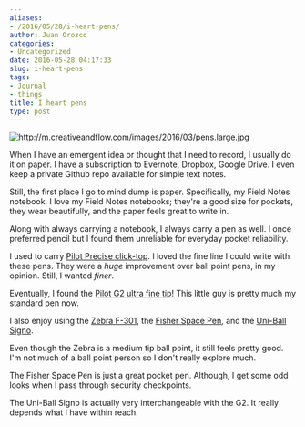 ```yaml
---
aliases:
- /2016/05/28/i-heart-pens/
author: Juan Orozco
categories:
- Uncategorized
date: 2016-05-28 04:17:33
slug: i-heart-pens
tags:
- Journal
- things
title: I heart pens
type: post
---
```


<img src="https://i0.wp.com/m.creativeandflow.com/images/2016/03/pens.small.jpg?w=580" alt="http://m.creativeandflow.com/images/2016/03/pens.large.jpg" data-recalc-dims="1" />
  
When I have an emergent idea or thought that I need to record, I usually do it on paper. I have a subscription to Evernote, Dropbox, Google Drive. I even keep a private Github repo available for simple text notes.

Still, the first place I go to mind dump is paper. Specifically, my Field Notes notebook. I love my Field Notes notebooks; they're a good size for pockets, they wear beautifully, and the paper feels great to write in.

Along with always carrying a notebook, I always carry a pen as well. I once preferred pencil but I found them unreliable for everyday pocket reliability.

I used to carry [Pilot Precise click-top][1]. I loved the fine line I could write with these pens. They were a _huge_ improvement over ball point pens, in my opinion. Still, I wanted _finer_.

Eventually, I found the [Pilot G2 ultra fine tip][2]! This little guy is pretty much my standard pen now.

I also enjoy using the [Zebra F-301][3], the [Fisher Space Pen][4], and the [Uni-Ball Signo][5].

Even though the Zebra is a medium tip ball point, it still feels pretty good. I'm not much of a ball point person so I don't really explore much.

The Fisher Space Pen is just a great pocket pen. Although, I get some odd looks when I pass through security checkpoints.

The Uni-Ball Signo is actually very interchangeable with the G2. It really depends what I have within reach.

[1]: http://www.amazon.com/Pilot-Precise-Retractable-Rolling-26062/dp/B001E6A9M8/ref=sr_1_2?ie=UTF8&qid=1463657160
[2]: http://www.amazon.com/Pilot-Retractable-Premium-Roller-31277/dp/B0017TMMLS/ref=sr_1_1
[3]: http://www.amazon.com/dp/B001CRVUPE?psc=1
[4]: http://www.amazon.com/Fisher-400B-Space-Bullet-Pen/dp/B000WGD13U/ref=sr_1_5
[5]: http://www.amazon.com/uni-ball-Retractable-Translucent-12-Pack-33950/dp/B000FDR47E/ref=sr_1_1